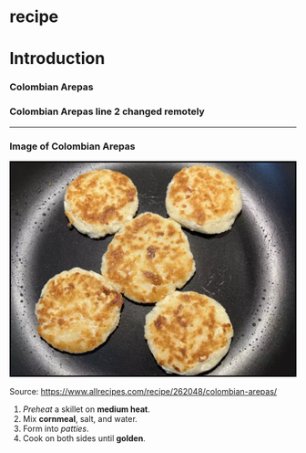 # recipe

# Introduction
### Colombian Arepas

### Colombian Arepas line 2 changed remotely
----------------
### Image of Colombian Arepas
![Colombian Arepas!](recipe.png "Colombian Arepas")

Source: https://www.allrecipes.com/recipe/262048/colombian-arepas/

1. *Preheat* a skillet on **medium heat**.
2. Mix **cornmeal**, salt, and water.
3. Form into *patties*.
4. Cook on both sides until **golden**.
